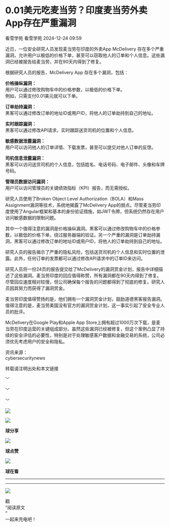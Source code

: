 #  0.01美元吃麦当劳？印度麦当劳外卖App存在严重漏洞   
看雪学苑  看雪学苑   2024-12-24 09:59  
  
近日，一位安全研究人员发现麦当劳在印度的外卖App McDelivery 存在多个严重漏洞，允许用户以极低的价格下单，甚至可以窃取他人的订单和个人信息。这些漏洞已经被报告给麦当劳，并在90天内得到了修复。  
  
  
根据研究人员的报告，McDelivery App 存在多个漏洞，包括：  
  
  
**价格操纵漏洞：**  
用户可以通过修改购物车中的价格参数，以极低的价格下单。  
例如，只需支付0.01美元就可以下单。  
  
  
**订单劫持漏洞：**  
黑客可以通过修改订单的地址ID或用户ID，将他人的订单劫持到自己的地址。  
  
  
**实时跟踪漏洞：**  
黑客可以通过修改API请求，实时跟踪送货司机的位置和个人信息。  
  
  
**敏感数据泄露漏洞：**  
用户可以访问他人的订单详情、下载发票，甚至可以提交对他人订单的反馈。  
  
  
**司机信息泄露漏洞：**  
黑客可以访问送货司机的个人信息，包括姓名、电话号码、电子邮件、头像和车牌号码。  
  
  
**管理员数据访问漏洞：**  
用户可以访问管理员的关键绩效指标（KPI）报告，而无需授权。  
  
  
研究人员使用了Broken Object Level Authorization（BOLA）和Mass Assignment漏洞等技术，系统地揭露了McDelivery App的弱点。尽管麦当劳印度使用了Angular框架和基本的身份验证措施，如JWT令牌，但系统仍然存在用户访问敏感数据的限制问题。  
  
  
其中一个值得注意的漏洞是价格操纵漏洞。黑客可以通过修改购物车中的价格参数，以极低的价格下单，绕过服务器端的验证。另一个严重的漏洞是订单劫持漏洞，黑客可以通过修改订单的地址ID或用户ID，将他人的订单劫持到自己的地址。  
  
  
研究人员的报告揭示了严重的隐私风险，包括送货司机的个人信息和实时位置的泄露。此外，任何订单的发票都可以通过修改API请求中的订单ID来访问。  
  
  
研究人员将一份24页的报告提交给了McDelivery的漏洞赏金计划，报告中详细描述了这些漏洞。麦当劳印度的回应值得称赞，所有漏洞都在90天内得到了修复。尽管回应速度相对较慢，但公司确保每个报告的问题都得到了彻底的修复。研究人员因其努力而获得了漏洞赏金。  
  
  
麦当劳印度值得赞扬的是，他们拥有一个漏洞赏金计划，鼓励道德黑客报告漏洞。值得注意的是，麦当劳美国没有官方的漏洞赏金计划，这一事实引起了安全专业人员的批评。  
  
  
McDelivery在Google Play和Apple App Store上拥有超过1000万次下载，是麦当劳在印度运营的关键组成部分。虽然这些漏洞已经被修复，但这个案例凸显了持续的安全评估的必要性，特别是对于处理敏感客户数据和金融交易的系统，公司必须优先考虑用户的安全和隐私。  
  
  
资讯来源：  
cybersecuritynews  
  
转载请注明出处和本文链接  
  
  
  
﹀  
  
﹀  
  
﹀  
  
  
![](https://mmbiz.qpic.cn/mmbiz_jpg/Uia4617poZXP96fGaMPXib13V1bJ52yHq9ycD9Zv3WhiaRb2rKV6wghrNa4VyFR2wibBVNfZt3M5IuUiauQGHvxhQrA/640?wx_fmt=jpeg "")  
  
![](https://mmbiz.qpic.cn/sz_mmbiz_gif/1UG7KPNHN8E9S6vNnUMRCOictT4PicNGMgHmsIkOvEno4oPVWrhwQCWNRTquZGs2ZLYic8IJTJBjxhWVoCa47V9Rw/640?wx_fmt=gif "")  
  
**球分享**  
  
![](https://mmbiz.qpic.cn/sz_mmbiz_gif/1UG7KPNHN8E9S6vNnUMRCOictT4PicNGMgHmsIkOvEno4oPVWrhwQCWNRTquZGs2ZLYic8IJTJBjxhWVoCa47V9Rw/640?wx_fmt=gif "")  
  
**球点赞**  
  
![](https://mmbiz.qpic.cn/sz_mmbiz_gif/1UG7KPNHN8E9S6vNnUMRCOictT4PicNGMgHmsIkOvEno4oPVWrhwQCWNRTquZGs2ZLYic8IJTJBjxhWVoCa47V9Rw/640?wx_fmt=gif "")  
  
**球在看**  
  
****  
****  
  
![](https://mmbiz.qpic.cn/mmbiz_gif/1UG7KPNHN8FxuBNT7e2ZEfQZgBuH2GkFjvK4tzErD5Q56kwaEL0N099icLfx1ZvVvqzcRG3oMtIXqUz5T9HYKicA/640?wx_fmt=gif "")  
  
戳  
“阅读原文  
”  
一起来充电吧！  
  
